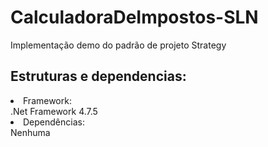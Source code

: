 # CalculadoraDeImpostos-SLN
Implementação demo do padrão de projeto Strategy
<h2>Estruturas e dependencias:</h2>
<li>Framework:</li>
<a>.Net Framework 4.7.5</a>
<li>Dependências:</li>
<a>Nenhuma</a>
